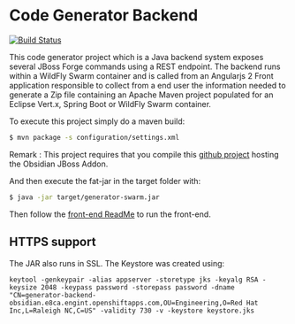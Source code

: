 # Code Generator Backend

[![Build Status](https://travis-ci.org/obsidian-toaster/generator-backend.svg?branch=master)](https://travis-ci.org/obsidian-toaster/generator-backend)

This code generator project which is a Java backend system exposes several JBoss Forge commands
using a REST endpoint. The backend runs within a WildFly Swarm container and is called from
an Angularjs 2 Front application responsible to collect from a end user the information needed to generate
a Zip file containing an Apache Maven project populated for an Eclipse Vert.x, Spring Boot or WildFly Swarm
container.

To execute this project simply do a maven build:

```bash
$ mvn package -s configuration/settings.xml
```

Remark : This project requires that you compile this [github project](http://github.com/obsidian-toaster/obsidian-addon) hosting the Obsidian JBoss Addon.

And then execute the fat-jar in the target folder with:

```bash
$ java -jar target/generator-swarm.jar
```

Then follow the [front-end ReadMe][1] to run the front-end.

[1]:https://github.com/obsidian-toaster/generator-frontend/blob/master/README.md

## HTTPS support

The JAR also runs in SSL. The Keystore was created using:
```
keytool -genkeypair -alias appserver -storetype jks -keyalg RSA -keysize 2048 -keypass password -storepass password -dname "CN=generator-backend-obsidian.e8ca.engint.openshiftapps.com,OU=Engineering,O=Red Hat Inc,L=Raleigh NC,C=US" -validity 730 -v -keystore keystore.jks
```

